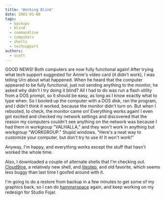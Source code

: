 ```yaml
---
title: 'Working Blind'
date: 2001-01-08
tags:
  - backups
  - blind
  - commandline
  - computers
  - shells
  - techsupport
authors:
  - scott
---
```


GOOD NEWS! Both computers are now fully functional again! After trying what tech support suggested for Annie's video card (it didn't work), I was telling Urn about what happened. When he heard that the computer appeared to be fully functional, just not sending anything to the monitor, he asked why didn't I try doing it blind? All I had to do was run a flash utility from a DOS prompt, so it should be easy, as long as I know exactly what to type when. So I booted up the computer with a DOS disk, ran the program, and I didn't think it worked, because the monitor didn't turn on. But when I rebooted, to check, the monitor came on! Everything works again! I even got excited and checked my network settings and discovered that the reason my computers couldn't see anything on the network was because I had them in workgroup "VALHALLA," and they won't work in anything but workgroup "WORKGROUP." Stupid windows. "Here's a neat way to customize your computer, but don't try to use it! It won't work!"

Anyway, I'm happy, and everything works except the stuff that hasn't worked the whole time.

Also, I downloaded a couple of alternate shells that I'm checking out. [Cloud9ine](http://www.cloud9ine.com/), a relatively new shell, and [litestep](http://www.litestep.net/), and old favorite, which seems less buggy than last time I goofed around with it.

I'm going to do a restore from backup in a few minutes to get some of my graphics back, so I can do [hammerspace](/site-archives/hammerspace/v2/) again, and keep working on my redesign for Studio Fojar.
